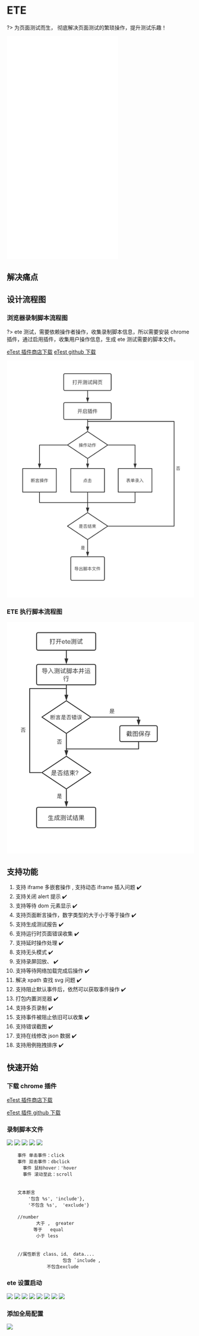 # ETE

?> 为页面测试而生， 彻底解决页面测试的繁琐操作，提升测试乐趣！

<iframe src="//player.bilibili.com/player.html?aid=759967057&bvid=BV1764y1v7is&cid=392078147&page=1" scrolling="no" border="0" frameborder="no" framespacing="0" framespacing="0"  height="600"  style=”width: 100%;height: 500px; max-width: 100%;align:center;padding:20px 0;” > </iframe>

## 解决痛点

## 设计流程图

### 浏览器录制脚本流程图

?> ete 测试，需要依赖操作者操作，收集录制脚本信息，所以需要安装 chrome 插件，通过启用插件，收集用户操作信息，生成 ete 测试需要的脚本文件。

[eTest 插件商店下载](https://chrome.google.com/webstore/detail/etest/nkjmdclbdiljcaeepkclamgboojhdnhi?hl=zh-CN) [eTest github 下载](https://github.com/onepiece-smile/docs/releases)

![logo](../img/chrome.png)

### ETE 执行脚本流程图

![logo](../img/etetest.png)

## 支持功能

1. 支持 iframe 多嵌套操作 , 支持动态 iframe 插入问题 :heavy_check_mark:
2. 支持关闭 alert 提示 :heavy_check_mark:
3. 支持等待 dom 元素显示 :heavy_check_mark:
4. 支持页面断言操作，数字类型的大于小于等于操作 :heavy_check_mark:
5. 支持生成测试报告 :heavy_check_mark:
6. 支持运行时页面错误收集 :heavy_check_mark:
7. 支持延时操作处理 :heavy_check_mark:
8. 支持无头模式 :heavy_check_mark:
9. 支持录屏回放、 :heavy_check_mark:
10. 支持等待网络加载完成后操作 :heavy_check_mark:
11. 解决 xpath 查找 svg 问题 :heavy_check_mark:
12. 支持阻止默认事件后，依然可以获取事件操作 :heavy_check_mark:
13. 打包内置浏览器 :heavy_check_mark:
14. 支持多页录制 :heavy_check_mark:
15. 支持事件被阻止依旧可以收集 :heavy_check_mark:
16. 支持错误截图 :heavy_check_mark:
17. 支持在线修改 json 数据 :heavy_check_mark:
18. 支持用例拖拽排序 :heavy_check_mark:

## 快速开始

### 下载 chrome 插件

[eTest 插件商店下载](https://chrome.google.com/webstore/detail/etest/nkjmdclbdiljcaeepkclamgboojhdnhi?hl=zh-CN)

[eTest 插件 github 下载](https://github.com/onepiece-smile/docs/releases)

### 录制脚本文件

<img src="../docs/img/chrome/chrome01.png"  class='etest-col-8' />
<img src="../docs/img/chrome/chrome02.png"  class='etest-col-8' />
<img src="../docs/img/chrome/chrome03.png"  class='etest-col-8' />
<img src="../docs/img/chrome/chrome04.jpeg"  class='etest-col-2' />
<img src="../docs/img/chrome/chrome05.jpeg"  class='etest-col-8' />

        事件 单击事件：click
        事件 双击事件：dbclick
          事件 鼠标hover：'hover
          事件 滚动至此：scroll


        文本断言
            '包含 %s', 'include'},
            '不包含 %s',  'exclude'}

        //number
               大于 ,  greater
              等于   equal
               小于 less


        //属性断言 class、id、 data....
                         包含 `include ,
                   不包含exclude

### ete 设置启动

<img src="../docs/img/ete/ete01.jpeg" class="etest-col-8" />
<img src="../docs/img/ete/ete02.jpeg" class="etest-col-8" />
<img src="../docs/img/ete/ete03.jpeg" class="etest-col-8" />
<img src="../docs/img/ete/ete04.jpeg" class="etest-col-8" />
<img src="../docs/img/ete/ete05.jpeg" class="etest-col-8" />
<img src="../docs/img/ete/ete06.jpeg" class="etest-col-8" />
<img src="../docs/img/ete/ete07.jpeg" class="etest-col-8" />
<img src="../docs/img/ete/ete08.jpeg" class="etest-col-8" />

### 添加全局配置

<img src="../docs/img/ete/ete09.jpeg" class="etest-col-8" />
